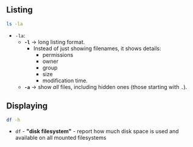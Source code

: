 ## Listing 
```bash
ls -la
```
- `-la`:
	- **`-l`** → long listing format.  
	    - Instead of just showing filenames, it shows details:
			-  permissions 
			-  owner
			-  group
			- size 
			-  modification time.
	- **`-a`** → show _all_ files, including hidden ones (those starting with `.`).

## Displaying
```bash
df -h
```
- `df` - **"disk filesystem"** - report how much disk space is used and available on all mounted filesystems 